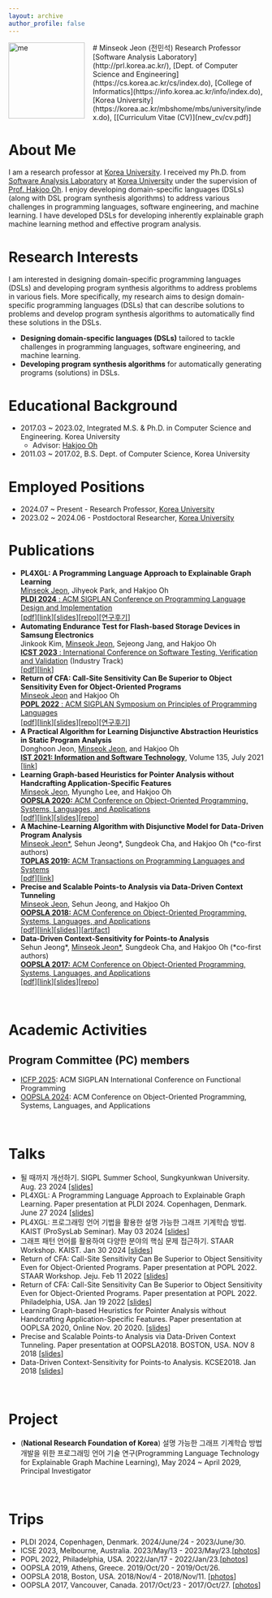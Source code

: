 ```yaml
---
layout: archive
author_profile: false 
---
```

<div>
  <img src="images/me.png" alt="me" width="150" style="margin-right: 1rem; float: left"/>
</div>
<!--img src="images/me.png" alt="me" width="160" style="right-margin: 10rem; float: left"/-->
# Minseok Jeon (전민석)  
Research Professor   
[Software Analysis Laboratory](http://prl.korea.ac.kr/),  
[Dept. of Computer Science and Engineering](https://cs.korea.ac.kr/cs/index.do),    
[College of Informatics](https://info.korea.ac.kr/info/index.do), [Korea University](https://korea.ac.kr/mbshome/mbs/university/index.do),    
[[Curriculum Vitae (CV)](new_cv/cv.pdf)]  
  
  
# About Me
I am a research professor at [Korea University](https://www.korea.ac.kr/). 
I received my Ph.D. from [Software Analysis Laboratory](https://prl.korea.ac.kr/) at [Korea University](https://www.korea.ac.kr/) under the supervision of [Prof. Hakjoo Oh](https://prl.korea.ac.kr/members/hakjoo-oh/). 
I enjoy developing domain-specific languages (DSLs) (along with DSL program synthesis algorithms) to address various challenges in programming languages, software engineering, and machine learning. 
I have developed DSLs for developing inherently explainable graph machine learning method and effective program analysis.


# Research Interests

I am interested in designing domain-specific programming languages (DSLs) and developing program synthesis algorithms to address problems in various fiels.
More specifically, my research aims to design domain-specific programming languages (DSLs) that can describe solutions to problems and develop program synthesis algorithms to automatically find these solutions in the DSLs.

+ **Designing domain-specific languages (DSLs)** tailored to tackle challenges in programming languages, software engineering, and machine learning.
+ **Developing program synthesis algorithms** for automatically generating programs (solutions) in DSLs.





# Educational Background
+ 2017.03 ~ 2023.02, Integrated M.S. & Ph.D. in Computer Science and Engineering. Korea University
    * Advisor: [Hakjoo Oh](https://prl.korea.ac.kr/members/hakjoo-oh/)
+ 2011.03 ~ 2017.02, B.S. Dept. of Computer Science, Korea University


# Employed Positions 
+ 2024.07 ~ Present - Research Professor, [Korea University](https://www.korea.ac.kr/)
+ 2023.02 ~ 2024.06 - Postdoctoral Researcher, [Korea University](https://www.korea.ac.kr/)




# Publications 

+ **PL4XGL: A Programming Language Approach to Explainable Graph Learning**    
  <u>Minseok Jeon</u>, Jihyeok Park, and Hakjoo Oh  
  [**PLDI 2024** : ACM SIGPLAN Conference on Programming Language Design and Implementation](https://pldi24.sigplan.org/)  
  [[pdf](/papers/PLDI24.pdf)][[link](https://dl.acm.org/doi/10.1145/3656464)][[slides](/papers/PLDI2024_slides.pdf)][[repo](https://github.com/kupl/PL4XGL)][[연구후기](https://minseokjgit.github.io/ep3/)]
+ **Automating Endurance Test for Flash-based Storage Devices in Samsung Electronics**  
  Jinkook Kim, <u>Minseok Jeon</u>, Sejeong Jang, and Hakjoo Oh  
  [**ICST 2023** : International Conference on Software Testing, Verification and Validation](https://conf.researchr.org/track/icst-2023/icst-2023-industry?) (Industry Track)  
  [[pdf](/papers/ARES.pdf)][[link](https://ieeexplore.ieee.org/document/10132302/)]
+ **Return of CFA: Call-Site Sensitivity Can Be Superior to Object Sensitivity Even for Object-Oriented Programs**  
  <u>Minseok Jeon</u> and Hakjoo Oh  
  [**POPL 2022** : ACM SIGPLAN Symposium on Principles of Programming Languages](https://popl22.sigplan.org/track/POPL-2022-popl-research-papers)  
  [[pdf](/papers/POPL22_Obj2CFA.pdf)][[link](https://dl.acm.org/doi/abs/10.1145/3498720)][[slides](/papers/POPL22_slides.pdf)][[repo](https://github.com/kupl/Obj2CFA)][[연구후기](https://minseokjgit.github.io/ep2/)]
+ **A Practical Algorithm for Learning Disjunctive Abstraction Heuristics in Static Program Analysis**  
  Donghoon Jeon, <u>Minseok Jeon</u>, and Hakjoo Oh  
  **[IST 2021: Information and Software Technology](https://www.sciencedirect.com/journal/information-and-software-technology)**, Volume 135, July 2021  
  [[link](https://www.sciencedirect.com/science/article/abs/pii/S0950584921000471?dgcid=coauthor)]
+ **Learning Graph-based Heuristics for Pointer Analysis without Handcrafting Application-Specific Features**  
  <u>Minseok Jeon</u>, Myungho Lee, and Hakjoo Oh   
  [**OOPSLA 2020:** ACM Conference on Object-Oriented Programming, Systems, Languages, and Applications](https://2020.splashcon.org/track/splash-2020-OOPSLA)  
  [[pdf](/papers/Graphick.pdf)][[link](https://dl.acm.org/doi/10.1145/3428247)][[slides](/papers/oopsla2020_slide.pdf)][[repo](https://github.com/kupl/Graphick)]
+ **A Machine-Learning Algorithm with Disjunctive Model for Data-Driven Program Analysis**   
  <u>Minseok Jeon*</u>, Sehun Jeong\*, Sungdeok Cha, and Hakjoo Oh (\*co-first authors)  
  [**TOPLAS 2019:** ACM Transactions on Programming Languages and Systems](https://dl.acm.org/journal/toplas)  
  [[pdf](/papers/TOPLAS19.pdf)][[link](https://dl.acm.org/doi/10.1145/3293607)]
+ **Precise and Scalable Points-to Analysis via Data-Driven Context Tunneling**  
  <u>Minseok Jeon</u>, Sehun Jeong, and Hakjoo Oh  
  [**OOPSLA 2018:** ACM Conference on Object-Oriented Programming, Systems, Languages, and Applications](https://2018.splashcon.org/track/splash-2018-OOPSLA)  
  [[pdf](/papers/oopsla18_paper.pdf)][[link](https://dl.acm.org/doi/10.1145/3276510)][[slides](/papers/oopsla18_slides.pdf)]][[artifact](https://dl.acm.org/do/10.1145/3276931/full/)]
+ **Data-Driven Context-Sensitivity for Points-to Analysis**  
  Sehun Jeong\*, <u>Minseok Jeon*</u>, Sungdeok Cha, and Hakjoo Oh (\*co-first authors)  
  [**OOPSLA 2017:** ACM Conference on Object-Oriented Programming, Systems, Languages, and Applications](https://2017.splashcon.org/track/splash-2017-OOPSLA)    
  [[pdf](/papers/oopsla17a.pdf)][[link](https://dl.acm.org/doi/10.1145/3133924)][[slides](/papers/oopsla17_slides_jeong_jeon.pdf)][[repo](https://github.com/kupl/Data-Driven-Pointsto-Analysis)]
  
&nbsp;  
  
# Academic Activities
## Program Committee (PC) members
+ [ICFP 2025](https://icfp25.sigplan.org/track/icfp-2025-papers): ACM SIGPLAN International Conference on Functional Programming
+ [OOPSLA 2024](https://2024.splashcon.org/track/splash-2024-oopsla): ACM Conference on Object-Oriented Programming, Systems, Languages, and Applications

  
&nbsp;  
# Talks
+ 될 때까지 개선하기. SIGPL Summer School, Sungkyunkwan University. Aug. 23 2024  [[slides](/papers/SIGPL_2024_Aug.pdf)]
+ PL4XGL: A Programming Language Approach to Explainable Graph Learning. Paper presentation at PLDI 2024. Copenhagen, Denmark. June 27 2024 [[slides](/papers/PLDI2024_slides.pdf)]
+ PL4XGL: 프로그래밍 언어 기법을 활용한 설명 가능한 그래프 기계학습 방법. KAIST (ProSysLab Seminar). May 03 2024 [[slides](/papers/PL4XGL_ProSys_slide.pdf)]
+ 그래프 패턴 언어를 활용하여 다양한 분야의 핵심 문제 접근하기. STAAR Workshop. KAIST. Jan 30 2024 [[slides](/papers/ERC_2024_KAIST.pdf)]
+ Return of CFA: Call-Site Sensitivity Can Be Superior to Object Sensitivity Even for Object-Oriented Programs. Paper presentation at POPL 2022. STAAR Workshop. Jeju. Feb 11 2022 [[slides](/papers/CFA_slides.pdf)]
+ Return of CFA: Call-Site Sensitivity Can Be Superior to Object Sensitivity Even for Object-Oriented Programs. Paper presentation at POPL 2022. Philadelphia, USA. Jan 19 2022 [[slides](/papers/POPL22_slides.pdf)]
+ Learning Graph-based Heuristics for Pointer Analysis without Handcrafting Application-Specific Features. Paper presentation at OOPLSA 2020, Online Nov. 20 2020. [[slides](/papers/oopsla2020_slide.pdf)] 
+ Precise and Scalable Points-to Analysis via Data-Driven Context Tunneling. Paper presentation at OOPSLA2018. BOSTON, USA. NOV 8 2018 [[slides](/papers/oopsla18_slides.pdf)]
+ Data-Driven Context-Sensitivity for Points-to Analysis. KCSE2018. Jan 2018 [[slides](/papers/KCSESlide.pdf)]
  
&nbsp;  
  


# Project
+ (**National Research Foundation of Korea**) 설명 가능한 그래프 기계학습 방법 개발을 위한 프로그래밍 언어 기술 연구(Programming Language Technology for Explainable Graph Machine Learning), May 2024 ~ April 2029, Principal Investigator
  


<!-- Project
+ Bachelor Degree Project : Enough to check Collatz Conjecture for 16k+11 [[pdf](/papers/ccPaper.pdf)] --> 
&nbsp;  
  
  
# Trips
+ PLDI 2024, Copenhagen, Denmark. 2024/June/24 - 2023/June/30. 
+ ICSE 2023, Melbourne, Australia. 2023/May/13 - 2023/May/23.[[photos](https://photos.app.goo.gl/uj58LVXgQwAFspe26)] 
+ POPL 2022, Philadelphia, USA. 2022/Jan/17 - 2022/Jan/23.[[photos](https://photos.app.goo.gl/mPP1bNUytRND3Qxt5)] 
+ OOPSLA 2019, Athens, Greece. 2019/Oct/20 - 2019/Oct/26. 
+ OOPSLA 2018, Boston, USA. 2018/Nov/4 - 2018/Nov/11. [[photos](https://photos.google.com/share/AF1QipP7fy5Ns5z4Sy1TYTuPEp77spDsrG6wZPjp2LxGqDA2WKlmwOmFHuG4uRxETTGpFw?key=WGhVOWtPRkpLS0xpWEpKVEthNWczZXpxV0ZvNUlR)] 
+ OOPSLA 2017, Vancouver, Canada. 2017/Oct/23 - 2017/Oct/27. [[photos](https://photos.google.com/share/AF1QipMzIt3Jd4yTlwBg-at0ocKlGelQ08QT3M13hP6b79Xo4IE8xGLBvwxzMlmL8gYXYw?key=Z0tQOFV3RDFsRXNfc1ExQ2haWDRJTFlBZkZHQkFR)] 
  
  
  

